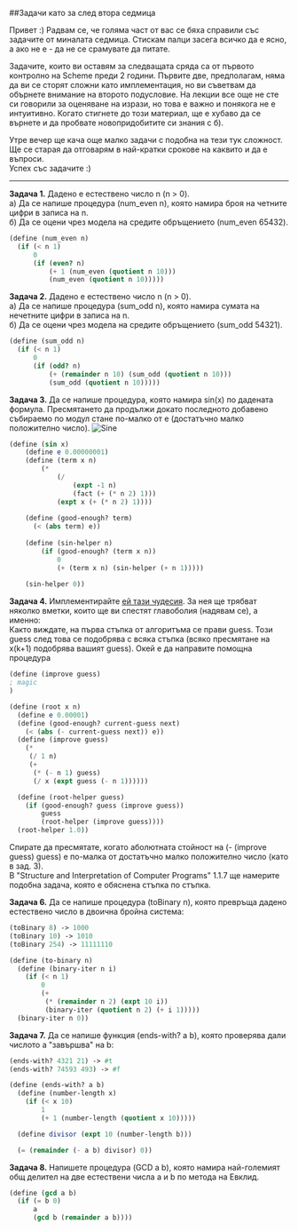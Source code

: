 ##Задачи като за след втора седмица

Привет :) Радвам се, че голяма част от вас се бяха справили със задачите от
миналата седмица. Стискам палци засега всичко да е ясно, а ако не е - да
не се срамувате да питате.

Задачите, които ви оставям за следващата сряда са от първото контролно на 
Scheme преди 2 години. Първите две, предполагам, няма да ви се сторят сложни като
имплементация, но ви съветвам да обърнете внимание на второто подусловие.
На лекции все още не сте си говорили за оценяване на изрази, но това е важно и
понякога не е интуитивно. Когато стигнете до този материал, ще е хубаво
да се върнете и да пробвате новопридобитите си знания с б).

Утре вечер ще кача още малко задачи с подобна на тези тук сложност. Ще се старая
да отговарям в най-кратки срокове на каквито и да е въпроси.  
Успех със задачите :)
* * *
**Задача 1.** Дадено е естествено число n (n > 0).  
а) Да се напише процедура (num_even n), която намира броя на четните цифри в записа на n.  
б)  Да се оцени чрез модела на средите обръщението (num_even 65432).

```Scheme
(define (num_even n)
  (if (< n 1)
      0
      (if (even? n)
          (+ 1 (num_even (quotient n 10)))
          (num_even (quotient n 10)))))
```

**Задача 2.** Дадено е естествено число n (n > 0).  
а) Да се напише процедура (sum_odd n), която намира сумата на нечетните цифри в записа на n.  
б)  Да се оцени чрез модела на средите обръщението (sum_odd 54321).

```Scheme
(define (sum_odd n)
  (if (< n 1)
      0
      (if (odd? n)
          (+ (remainder n 10) (sum_odd (quotient n 10)))
          (sum_odd (quotient n 10)))))
```

**Задача 3.**  Да се напише процедура, която намира sin(x) по дадената формула.
Пресмятането да продължи докато последното добавено събираемо по модул стане по-малко от e
(достатъчно малко положително число).
![Sine](https://wikimedia.org/api/rest_v1/media/math/render/svg/18f6fcb7589b3e0c2891dacebdcae5408c6a3ceb)
```Scheme
(define (sin x)
    (define e 0.00000001)
    (define (term x n)
        (*
            (/
                (expt -1 n)
                (fact (+ (* n 2) 1)))
            (expt x (+ (* n 2) 1))))
  
    (define (good-enough? term)
      (< (abs term) e))
  
    (define (sin-helper n)
        (if (good-enough? (term x n))
            0
            (+ (term x n) (sin-helper (+ n 1)))))
    
    (sin-helper 0))
```
**Задача 4.** Имплементирайте [ей тази чудесия](https://en.wikipedia.org/wiki/Nth_root_algorithm).
За нея ще трябват няколко вметки, които ще ви спестят главоболия (надявам се), а именно:  
Както виждате, на първа стъпка от алгоритъма се прави guess. Този guess след това се
подобрява с всяка стъпка (всяко пресмятане на x(k+1) подобрява вашият guess).
Окей е да направите помощна процедура
```Scheme
(define (improve guess)
; magic
)
```

```Scheme
(define (root x n)
  (define e 0.00001)
  (define (good-enough? current-guess next)
    (< (abs (- current-guess next)) e))
  (define (improve guess)
    (*
     (/ 1 n)
     (+
      (* (- n 1) guess)
      (/ x (expt guess (- n 1))))))

  (define (root-helper guess)
    (if (good-enough? guess (improve guess))
        guess
        (root-helper (improve guess))))
  (root-helper 1.0))
```
Спирате да пресмятате, когато аболютната стойност на (- (improve guess) guess) е по-малка от
достатъчно малко положително число (като в зад. 3).  
В "Structure and Interpretation of Computer Programs" 1.1.7 ще намерите подобна задача, която е обяснена стъпка по стъпка.
  
  
**Задача 6.** Да се напише процедура (toBinary n), която превръща дадено естествено
число в двоична бройна система:
```Scheme
(toBinary 8) -> 1000
(toBinary 10) -> 1010
(toBinary 254) -> 11111110
```

```Scheme
(define (to-binary n)
  (define (binary-iter n i)
    (if (< n 1)
        0
        (+
         (* (remainder n 2) (expt 10 i))
         (binary-iter (quotient n 2) (+ i 1)))))
  (binary-iter n 0))
```

**Задача 7.** Да се напише функция (ends-with? a b), която проверява дали числото а "завършва" на b:
```Scheme
(ends-with? 4321 21) -> #t
(ends-with? 74593 493) -> #f
```

```Scheme
(define (ends-with? a b)
  (define (number-length x)
    (if (< x 10)
        1
        (+ 1 (number-length (quotient x 10)))))

  (define divisor (expt 10 (number-length b)))

  (= (remainder (- a b) divisor) 0))
```

**Задача 8.** Напишете процедура (GCD a b), която намира най-големият общ делител
на две естествени числа а и b по метода на Евклид.

```Scheme
(define (gcd a b)
  (if (= b 0)
      a
      (gcd b (remainder a b))))
```